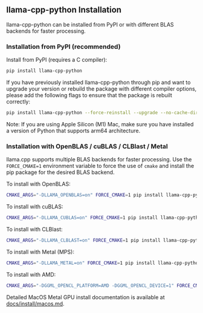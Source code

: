 ## llama-cpp-python Installation

llama-cpp-python can be installed from PyPI or with different BLAS backends for faster processing.

### Installation from PyPI (recommended)

Install from PyPI (requires a C compiler):

```bash
pip install llama-cpp-python
```

If you have previously installed llama-cpp-python through pip and want to upgrade your version or rebuild the package
with different compiler options, please add the following flags to ensure that the package is rebuilt correctly:

```bash
pip install llama-cpp-python --force-reinstall --upgrade --no-cache-dir
```

Note: If you are using Apple Silicon (M1) Mac, make sure you have installed a version of Python that supports arm64
architecture.

### Installation with OpenBLAS / cuBLAS / CLBlast / Metal

llama.cpp supports multiple BLAS backends for faster processing. Use the `FORCE_CMAKE=1` environment variable to force
the use of `cmake` and install the pip package for the desired BLAS backend.

To install with OpenBLAS:

```bash
CMAKE_ARGS="-DLLAMA_OPENBLAS=on" FORCE_CMAKE=1 pip install llama-cpp-python
```

To install with cuBLAS:

```bash
CMAKE_ARGS="-DLLAMA_CUBLAS=on" FORCE_CMAKE=1 pip install llama-cpp-python
```

To install with CLBlast:

```bash
CMAKE_ARGS="-DLLAMA_CLBLAST=on" FORCE_CMAKE=1 pip install llama-cpp-python
```

To install with Metal (MPS):

```bash
CMAKE_ARGS="-DLLAMA_METAL=on" FORCE_CMAKE=1 pip install llama-cpp-python
```

To install with AMD:

```bash
CMAKE_ARGS="-DGGML_OPENCL_PLATFORM=AMD -DGGML_OPENCL_DEVICE=1" FORCE_CMAKE=1 pip install llama-cpp-python
```

Detailed MacOS Metal GPU install documentation is available at
[docs/install/macos.md](https://llama-cpp-python.readthedocs.io/en/latest/install/macos/).

